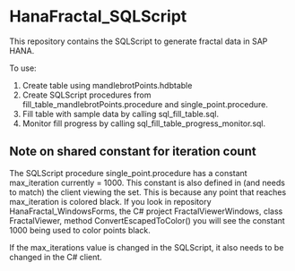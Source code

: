 HanaFractal_SQLScript
=====================
This repository contains the SQLScript to generate fractal data in SAP HANA.

To use:

1. Create table using mandlebrotPoints.hdbtable
2. Create SQLScript procedures from fill_table_mandlebrotPoints.procedure and single_point.procedure.
3. Fill table with sample data by calling sql_fill_table.sql.
4. Monitor fill progress by calling sql_fill_table_progress_monitor.sql.

Note on shared constant for iteration count
-------------------------------------------
The SQLScript procedure single_point.procedure has a constant max_iteration currently = 1000.  This constant is also defined in (and needs to match) the client viewing the set.  This is because any point that reaches max_iteration is colored black.  If you look in repository HanaFractal_WindowsForms, the C# project FractalViewerWindows, class FractalViewer, method ConvertEscapedToColor() you will see the constant 1000 being used to color points black.

If the max_iterations value is changed in the SQLScript, it also needs to be changed in the C# client.